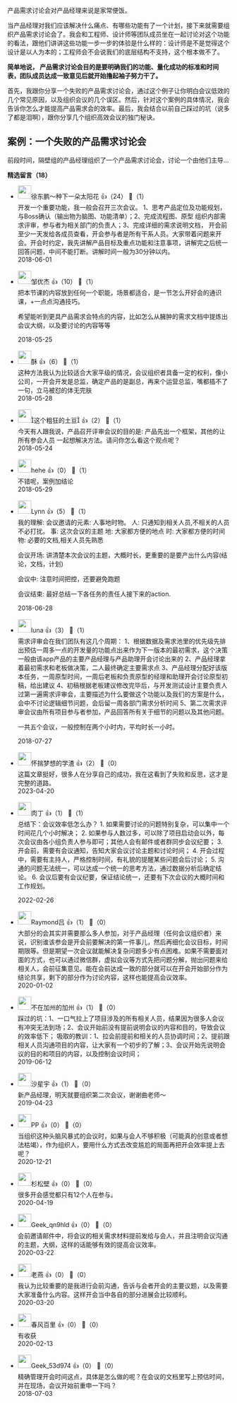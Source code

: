 产品需求讨论会对产品经理来说是家常便饭。

当产品经理对我们应该解决什么痛点、有哪些功能有了一个计划，接下来就需要组织产品需求讨论会了。我会和工程师、设计师等团队成员坐在一起讨论对这个功能的看法，跟他们讲讲这些功能一步一步的体验是什么样的：设计师是不是觉得这个设计是以人为本的；工程师会不会说我们的底层结构不支持，这个根本做不了。

**简单地说， 产品需求讨论会目的是要明确我们的功能、量化成功的标准和时间表，团队成员达成一致意见后就开始撸起袖子努力干了。**

首先，我跟你分享一个失败的产品需求讨论会，通过这个例子让你明白会议低效的几个常见原因，以及组织会议的几个误区。然后，针对这个案例的具体情况，我会告诉你怎么才能提高产品需求会的效率。最后，我会结合以前自己踩过的坑（说多了都是泪啊），跟你分享几个组织高效会议的独门秘诀。

## 案例：一个失败的产品需求讨论会

前段时间，隔壁组的产品经理组织了一个产品需求讨论会，讨论一个由他们主导...
<div><strong>精选留言（18）</strong></div><ul>
<li><img src="https://static001.geekbang.org/account/avatar/00/10/a9/0c/6fbcf602.jpg" width="30px"><span>徐东鹏～种下一朵太阳花</span> 👍（24） 💬（1）<div>开发一个重要功能，我一般会召开三次会议。
1、思考产品定位及功能规划，与Boss确认（输出物为脑图、功能清单）；2、完成流程图、原型 组织内部需求评审，参与者为相关部门的负责人；3、完成详细的需求说明文档， 开会前至少一天发给各成员查看，开会参与者是所有干系人员。大家带着问题来开会。开会时约定，我先讲解产品目标及重点功能和注意事项，讲解完之后统一回答问题，中间不能打断。讲解时间一般为30分钟以内。</div>2018-06-01</li><br/><li><img src="https://static001.geekbang.org/account/avatar/00/10/ab/2d/75d45935.jpg" width="30px"><span>邹优杰</span> 👍（10） 💬（1）<div>把本节课的内容放到任何一个职能，场景都适合，是一节怎么开好会的通识课，+一点点沟通技巧。

希望能听到更具产品需求会特点的内容，比如怎么从臃肿的需求文档中提炼出会议大纲，以及要讨论的内容等等</div>2018-05-25</li><br/><li><img src="https://static001.geekbang.org/account/avatar/00/10/ae/a8/380db045.jpg" width="30px"><span>酥</span> 👍（6） 💬（1）<div>这种方法我认为比较适合大家平级的情况，会议组织者具备一定的权利，像小公司，一开会开发是总监，确定产品的是副总，再来个运营总监，嘴都插不了一句，立马被怼的体无完肤</div>2018-05-28</li><br/><li><img src="https://static001.geekbang.org/account/avatar/00/0f/b5/dc/3789263a.jpg" width="30px"><span>这个粗狂的土豆</span> 👍（2） 💬（1）<div>今天有人跟我说，产品召开评审会议的目的是:
产品先出一个框架，其他的让所有参会人员 一起想解决方法。请问你怎么看这个观点呢？</div>2018-05-24</li><br/><li><img src="https://static001.geekbang.org/account/avatar/00/11/04/79/75767000.jpg" width="30px"><span>hehe</span> 👍（0） 💬（1）<div>不错呢，案例加结论</div>2018-05-29</li><br/><li><img src="https://static001.geekbang.org/account/avatar/00/10/a6/4f/295b06aa.jpg" width="30px"><span>Lynn</span> 👍（5） 💬（1）<div>我的理解:
会议邀请的元素: 人事地时物。
人: 只通知到相关人员,不相关的人员不必打扰。
事: 这次会议的主题
地: 大家都方便的地点
时: 大家都方便的时间
物: 必要的文档,相关人员先熟悉

会议开场:
讲清楚本次会议的主题，大概时长，更重要的是要产出什么内容(结论，文档，计划)

会议中: 注意时间把控，还要避免跑题

会议结束: 最好总结一下各任务的责任人接下来的action.</div>2018-06-28</li><br/><li><img src="https://static001.geekbang.org/account/avatar/00/11/a2/76/abb7bfe3.jpg" width="30px"><span>luna</span> 👍（3） 💬（1）<div>需求评审会在我们团队有这几个周期：
1、根据数据及需求池里的优先级先排出预估一周多一点的开发量的功能点出来作为下一版本的最初需求，这个决策一般由该app产品的主要产品经理与产品助理开会讨论出来的
2、产品经理拿着最初需求和老板做决策，二人最终确定主要需求点
3、产品经理分配好该版本任务，一周原型时间，一周后老板和负责原型的经理和助理开会讨论原型初稿，给出建议
4、初稿根据老板建议修改完毕后，与开发测试设计主要负责人过第一遍需求评审会，主要描述为什么要做这个功能以及我们的方案是什么，会中不讨论逻辑细节问题，会后留一周各部门需求分析时间
5、第二次需求评审会议由所有项目参与者参加，产品回答所有关于细节的问题以及其他问题。

一共五个会议，一般控制在两个小时内，平均时长一小时。</div>2018-07-27</li><br/><li><img src="https://static001.geekbang.org/account/avatar/00/1d/3f/0d/1e8dbb2c.jpg" width="30px"><span>怀揣梦想的学渣</span> 👍（2） 💬（0）<div>这篇文章挺好，很多人在分享自己的成功，我在这看到了失败和反思，这才是完整的道路。</div>2023-04-20</li><br/><li><img src="https://static001.geekbang.org/account/avatar/00/0f/91/f7/0e95ae21.jpg" width="30px"><span>肉丁</span> 👍（1） 💬（1）<div>总结下：会议效率低怎么办？
    1. 如果需要讨论的问题特别复杂，可以集中一个时间花几个小时解决；
    2. 如果参与人数过多，可以除了项目启动会以外，每次会议由各小组负责人参与即可；其他人会有邮件或者群同步会议纪要；
    3. 开会前，需要有会议通知，告知大家会议讨论主题和讨论时间；
    4. 开会过程中，需要有主持人，严格控制时间，有礼貌的提醒某些问题会后讨论；
    5. 沟通的问题无法统一，可以达成一个统一的思考方法，通过数据分析后确定结论。
6. 会议后要有会议纪要，保证结论统一，还要有下次会议的大概时间和工作规划。
</div>2022-02-26</li><br/><li><img src="https://static001.geekbang.org/account/avatar/00/18/22/97/7a1c4031.jpg" width="30px"><span>Raymond吕</span> 👍（1） 💬（0）<div>大部分的会其实并需要那么多人参加，对于产品经理（任何会议组织者）来说，识别谁该参会是开会前要解决的第一件事儿，然后再细化会议目标，时间期限等。但是期望一次会议就能解决复杂问题多少有点困难。如果不需要面对面的方式，也可以通过微信群，虚拟会议等方式先把问题分解，抛出问题来给相关人，会前征集意见。能在会前达成一致的部分就可以在开会开始部分作为结论共享，剩下的部分作为讨论内容，这样也能提高会议效率。</div>2020-01-02</li><br/><li><img src="http://thirdwx.qlogo.cn/mmopen/vi_32/DYAIOgq83eqzuC9CLbSC8NjjfwDpDiatwSqTkYMyBeeAJEOZGG4KUSqibiaMuxLkwtyRZmXZyn2icJPcd1pk7m2Nrg/132" width="30px"><span>不在加州的加州</span> 👍（1） 💬（0）<div>踩过的坑：1、一口气拉上了项目涉及的所有相关人员，结果因为很多人会议有冲突无法到场；2、会议开始前没有提前说明会议的内容和目的，导致会议的效率低下；
吸取的教训：1、拉会前提前和相关的人员协调时间；2、提前跟相关人员沟通项目的内容，让大家有一个初步的了解；3、会议开始先说明会议的目的和项目的内容，以及控制会议时间；</div>2019-06-12</li><br/><li><img src="https://static001.geekbang.org/account/avatar/00/16/72/63/bc03faf0.jpg" width="30px"><span>沙星宇</span> 👍（1） 💬（0）<div>新产品经理，明天就要组织第二次会议，谢谢曲老师～</div>2019-04-23</li><br/><li><img src="https://static001.geekbang.org/account/avatar/00/21/16/5e/5f4cd8ca.jpg" width="30px"><span>PP</span> 👍（0） 💬（0）<div>当组织这种头脑风暴式的会议时，如果与会人不够积极（可能真的创意或者想法枯竭），作为组织人，要用什么方式去改变尴尬的局面再把开会效率提上去呢？</div>2020-12-21</li><br/><li><img src="https://static001.geekbang.org/account/avatar/00/10/7d/02/4862f849.jpg" width="30px"><span>杉松壁</span> 👍（0） 💬（0）<div>很多开会感觉都只有12个人在参与。</div>2020-04-19</li><br/><li><img src="https://static001.geekbang.org/account/avatar/00/10/04/fe/6033e1a5.jpg" width="30px"><span>Geek_qn9hld</span> 👍（0） 💬（0）<div>会前邀请邮件中，将会议的相关需求材料提前发给与会人，并且注明会议沟通的主题，大纲，这样的话能够有效的提高会议效率。</div>2020-03-22</li><br/><li><img src="https://static001.geekbang.org/account/avatar/00/1d/35/f5/68cef292.jpg" width="30px"><span>老燕</span> 👍（0） 💬（0）<div>我认为比较重要的是我进行会前沟通，告诉与会者开会的主要议题，以及需要大家准备什么内容。这样开会当中各自的部分进展会比较顺利。</div>2020-03-20</li><br/><li><img src="https://static001.geekbang.org/account/avatar/00/1a/8a/1c/f8ea6063.jpg" width="30px"><span>春风百里</span> 👍（0） 💬（0）<div>有收获</div>2020-02-13</li><br/><li><img src="https://static001.geekbang.org/account/avatar/00/11/68/5a/60e36917.jpg" width="30px"><span>Geek_53d974</span> 👍（0） 💬（0）<div>精确管理开会时间这点，具体是怎么做的呢？在会议的文档里写上预估时间，并在现场，会议开始前重申一下吗？</div>2018-07-03</li><br/>
</ul>